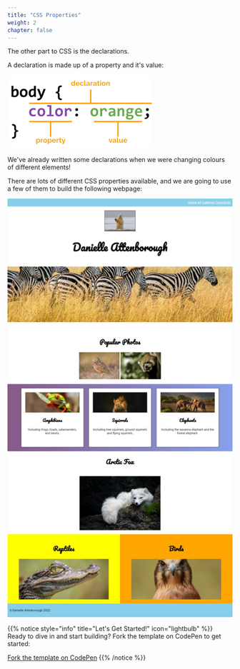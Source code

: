```yaml
---
title: "CSS Properties"
weight: 2
chapter: false
---
```


The other part to CSS is the declarations.

A declaration is made up of a property and it's value:

![Annotated CSS declaration.](../images/css_declaration.png)

We've already written some declarations when we were changing colours of different elements!

There are lots of different CSS properties available, and we are going to use a few of them to build the following webpage:

![Screenshot of completed webpage.](../images/animals_complete.jpeg)

{{% notice style="info" title="Let's Get Started!" icon="lightbulb" %}}
Ready to dive in and start building? Fork the template on CodePen to get started:

[Fork the template on CodePen](https://codepen.io/shecodesaus/pen/JjOezbg)
{{% /notice %}}